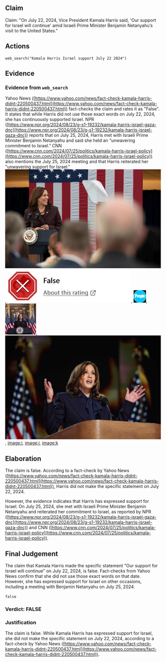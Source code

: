 ## Claim
Claim: "On July 22, 2024, Vice President Kamala Harris said, 'Our support for Israel will continue' amid Israeli Prime Minister Benjamin Netanyahu’s visit to the United States."

## Actions
```
web_search("Kamala Harris Israel support July 22 2024")
```

## Evidence
### Evidence from `web_search`
Yahoo News ([https://www.yahoo.com/news/fact-check-kamala-harris-didnt-220500437.html](https://www.yahoo.com/news/fact-check-kamala-harris-didnt-220500437.html)) fact-checks the claim and rates it as "False". It states that while Harris did not use those exact words on July 22, 2024, she has continuously supported Israel. NPR ([https://www.npr.org/2024/08/23/g-s1-19232/kamala-harris-israel-gaza-dnc](https://www.npr.org/2024/08/23/g-s1-19232/kamala-harris-israel-gaza-dnc)) reports that on July 25, 2024, Harris met with Israeli Prime Minister Benjamin Netanyahu and said she held an “unwavering commitment to Israel.” CNN ([https://www.cnn.com/2024/07/25/politics/kamala-harris-israel-policy](https://www.cnn.com/2024/07/25/politics/kamala-harris-israel-policy)) also mentions the July 25, 2024 meeting and that Harris reiterated her "unwavering support for Israel." ![image 1968](media/2025-08-07_19-25-1754594749-328268.jpg), ![image 1969](media/2025-08-07_19-25-1754594749-516703.jpg), ![image 1974](media/2025-08-07_19-25-1754594753-659517.jpg), ![image 1977](media/2025-08-07_19-25-1754594759-491979.jpg), ![image 1976](media/2025-08-07_19-25-1754594759-313505.jpg), <image:i>, <image:j>, <image:k>


## Elaboration
The claim is false. According to a fact-check by Yahoo News ([https://www.yahoo.com/news/fact-check-kamala-harris-didnt-220500437.html](https://www.yahoo.com/news/fact-check-kamala-harris-didnt-220500437.html)), Harris did not make the specific statement on July 22, 2024.

However, the evidence indicates that Harris has expressed support for Israel. On July 25, 2024, she met with Israeli Prime Minister Benjamin Netanyahu and reiterated her commitment to Israel, as reported by NPR ([https://www.npr.org/2024/08/23/g-s1-19232/kamala-harris-israel-gaza-dnc](https://www.npr.org/2024/08/23/g-s1-19232/kamala-harris-israel-gaza-dnc)) and CNN ([https://www.cnn.com/2024/07/25/politics/kamala-harris-israel-policy](https://www.cnn.com/2024/07/25/politics/kamala-harris-israel-policy)).


## Final Judgement
The claim that Kamala Harris made the specific statement "Our support for Israel will continue" on July 22, 2024, is false. Fact-checks from Yahoo News confirm that she did not use those exact words on that date. However, she has expressed support for Israel on other occasions, including a meeting with Benjamin Netanyahu on July 25, 2024.

`false`


### Verdict: FALSE

### Justification
The claim is false. While Kamala Harris has expressed support for Israel, she did not make the specific statement on July 22, 2024, according to a fact-check by Yahoo News ([https://www.yahoo.com/news/fact-check-kamala-harris-didnt-220500437.html](https://www.yahoo.com/news/fact-check-kamala-harris-didnt-220500437.html)).
